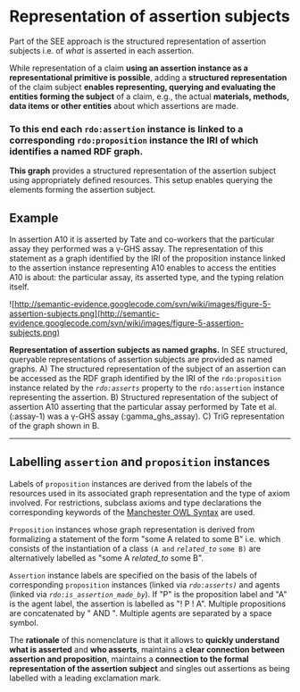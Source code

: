 # Representation of assertion subjects #
Part of the SEE approach is the structured representation of assertion subjects i.e. of _what_ is asserted in each assertion.

While representation of a claim **using an assertion instance as a representational primitive is possible**, adding a **structured representation** of the claim subject **enables representing, querying and evaluating the entities forming the subject** of a claim, e.g., the actual **materials, methods, data items or other entities** about which assertions are made.

### To this end each `rdo:assertion` instance is linked to a corresponding `rdo:proposition` instance the IRI of which identifies a named RDF graph. ###

**This graph** provides a structured representation of the assertion subject using appropriately defined resources. This setup enables querying the elements forming the assertion subject.

## Example ##
In assertion A10 it is asserted by Tate and co-workers that the particular assay they performed was a γ-GHS assay. The representation of this statement as a graph identified by the IRI of the proposition instance linked to the assertion instance representing A10 enables to access the entities A10 is about: the particular assay, its asserted type, and the typing relation itself.

![http://semantic-evidence.googlecode.com/svn/wiki/images/figure-5-assertion-subjects.png](http://semantic-evidence.googlecode.com/svn/wiki/images/figure-5-assertion-subjects.png)

**Representation of assertion subjects as named graphs.** In SEE structured, queryable representations of assertion subjects are provided as named graphs. A) The structured representation of the subject of an assertion can be accessed as the RDF graph identified by the IRI of the `rdo:proposition` instance related by the _`rdo:asserts`_ property to the `rdo:assertion` instance representing the assertion. B) Structured representation of the subject of assertion A10 asserting that the particular assay performed by Tate et al. (:assay-1) was a γ-GHS assay (:gamma\_ghs\_assay). C) TriG representation of the graph shown in B.

---


## Labelling `assertion` and `proposition` instances ##

Labels of `proposition` instances are derived from the labels of the resources used in its associated graph representation and the type of axiom involved. For restrictions, subclass axioms and type declarations the corresponding keywords of the [Manchester OWL Syntax](http://www.w3.org/TR/2012/NOTE-owl2-manchester-syntax-20121211) are used.

`Proposition` instances whose graph representation is derived from formalizing a statement of the form "some A related to some B" i.e. which consists of the instantiation of a class `(A and` _`related_to`_ `some B)` are alternatively labelled as "some A _related\_to_ some B".

`Assertion` instance labels are specified on the basis of the labels of corresponding `proposition` instances (linked via _`rdo:asserts)`_ and agents (linked via _`rdo:is_assertion_made_by`_). If "P" is the proposition label and "A" is the agent label, the assertion is labelled as "! P ! A". Multiple propositions are concatenated by " AND ". Multiple agents are separated by a space symbol.

The **rationale** of this nomenclature is that it allows to **quickly understand what is asserted** and **who asserts**, maintains a **clear connection between assertion and proposition**, maintains a **connection to the formal representation of the assertion subject** and singles out assertions as being labelled with a leading exclamation mark.